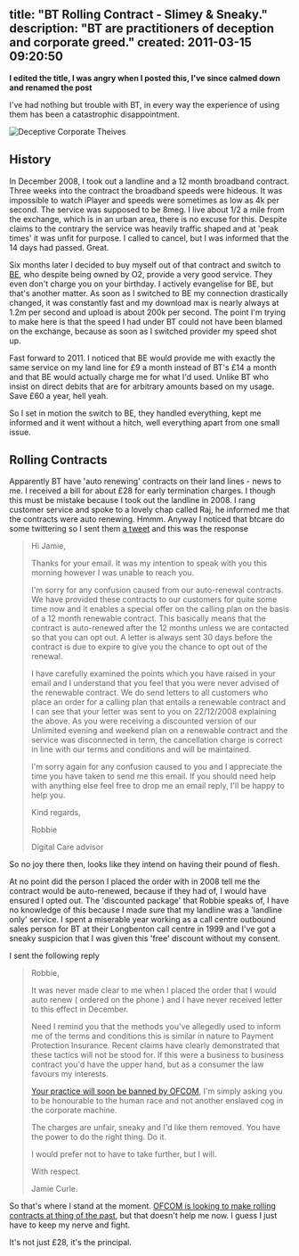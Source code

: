 title: "BT Rolling Contract - Slimey & Sneaky."
description: "BT are practitioners of deception and corporate greed."
created: 2011-03-15 09:20:50
---

__I edited the title, I was angry when I posted this, I've since calmed down and renamed the post__

I've had nothing but trouble with BT, in every way the experience of using them has been a catastrophic disappointment.

![Deceptive Corporate Theives](http://media.jamiecurle.com/uploads/2011/03/15/blogimage/Deceptive_Corporate_Theives.850x600.jpg)
## History

In December 2008, I took out a landline and a 12 month broadband contract. Three weeks into the contract the broadband speeds were hideous. It was impossible to watch iPlayer and speeds were sometimes as low as 4k per second. The service was supposed to be 8meg.  I live about 1/2  a mile from the exchange, which is in an urban area, there is no excuse for this.  Despite claims to the contrary the service was heavily traffic shaped and at 'peak times' it was unfit for purpose.   I called to cancel, but I was informed that the 14 days had passed. Great.

Six months later I decided to buy myself out of that contract and switch to [BE][1], who despite being owned by O2, provide a very good service. They even don't charge you on your birthday. I actively evangelise for BE, but that's another matter.  As soon as I switched to BE my connection drastically changed, it was constantly fast and my download max is nearly always at 1.2m per second and upload is about 200k per second.  The point I'm trying to make here is that the speed I had under BT could not have been blamed on the exchange, because as soon as I switched provider my speed shot up.

Fast forward to 2011. I noticed that BE would provide me with exactly the same service on my land line for £9 a month instead of BT's £14 a month and that BE would actually charge me for what I'd used. Unlike BT who insist on direct debits that are for arbitrary amounts based on my usage.  Save £60 a year, hell yeah.

So I set in motion the switch to BE, they handled everything, kept me informed and it went without a hitch, well everything apart from one small issue.

## Rolling Contracts

Apparently BT have 'auto renewing' contracts on their land lines - news to me. I received a bill for about £28 for early termination charges. I though this must be mistake because I took out the landline in 2008.  I rang customer service and spoke to a lovely chap called Raj, he informed me that the contracts were auto renewing. Hmmm.  Anyway I noticed that btcare do some twittering so I sent them [a tweet][3] and this was the response

>
>Hi Jamie,
>
>Thanks for your email. It was my intention to speak with you this morning however I was unable to reach you.
>
> I'm sorry for any confusion caused from our auto-renewal contracts. We have provided these contracts to our customers for quite some time  now and it enables a special offer on the calling plan on the basis of a 12 month renewable contract. This basically means that the contract is  auto-renewed after the 12 months unless we are contacted so that you can opt out. A letter is always sent 30 days before the contract is due to expire to give you the chance to opt out of the renewal.
>
> I have carefully examined the points which you have raised in your email and I understand that you feel that you were never advised of the  renewable contract. We do send letters to all customers who place an order for a calling plan that entails a renewable contract and I can see  that your letter was sent to you on 22/12/2008 explaining the above. As you were receiving a discounted version of our Unlimited evening  and weekend plan on a renewable contract and the service was disconnected in term, the cancellation charge is correct in line with our terms and conditions and will be maintained.
>
> I'm sorry again for any confusion caused to you and I appreciate the time you have taken to send me this email. If you should need help with  anything else feel free to drop me an email reply, I'll be happy to help you.
>
> Kind regards,
>
> Robbie 
>
> Digital Care advisor

So no joy there then, looks like they intend on having their pound of flesh. 

At no point did the person I placed the order with in 2008 tell me the contract would be auto-renewed, because if they had of, I would have ensured I opted out.  The 'discounted package' that Robbie speaks of, I have no knowledge of this because I made sure that my landline was a 'landline only' service. I spent a miserable year working as a call centre outbound sales person for BT at their Longbenton call centre in 1999 and I've got a sneaky suspicion that I was given this 'free' discount without my consent. 

I sent the following reply

> Robbie, 
> 
> It was never made clear to me when I placed the order that I would auto renew ( ordered on the phone ) and I have never received letter to this effect in December.
>
> Need I remind you that the methods you've allegedly used to inform me of the terms and conditions this is similar in nature to Payment Protection Insurance.  Recent claims have clearly demonstrated that these tactics will not be stood for.  If this were a business to business contract you'd have the upper hand, but as a consumer the law favours my interests.
> 
> [Your practice will soon be banned by OFCOM][2], I'm simply asking you to be honourable to the human race and not another enslaved cog in the corporate machine. 
>
>The charges are unfair, sneaky and I'd like them removed. You have the power to do the right thing. Do it.
>
>I would prefer not to have to take further, but I will.
>
>With respect. 
>
>Jamie Curle.

So that's where I stand at the moment. [OFCOM is looking to make rolling contracts at thing of the past][2], but that doesn't help me now. I guess I just have to keep my nerve and fight.  

It's not just £28, it's the principal.

[1]: https://www.bethere.co.uk/
[2]: http://conversation.which.co.uk/technology/ofcom-auto-renewal-contracts-ban/
[3]: https://twitter.com/jamiecurle/status/47255090985312256